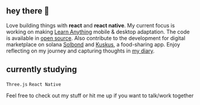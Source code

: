 ## hey there 🪷
Love building things with **react** and **react native**. My current focus is working on making [Learn Anything](https://github.com/learn-anything) mobile & desktop adaptation.
The code is available in [open source](https://github.com/learn-anything/learn-anything.xyz/tree/link).
Also contribute to the development for digital marketplace on solana [Solbond](https://solbond.co) and [Kuskus](https://github.com/kuskusapp/kuskus), a food-sharing app.
Enjoy reflecting on my journey and capturing thoughts in [my diary](https://github.com/marshennikovaolga/dear-diary).
 
## currently studying
`Three.js`
`React Native`

Feel free to check out my stuff or hit me up if you want to talk/work together
